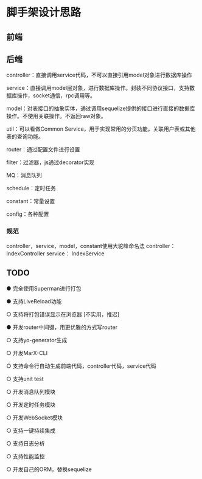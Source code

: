 # 脚手架设计思路

## 前端

## 后端

controller：直接调用service代码，不可以直接引用model对象进行数据库操作

service：直接调用model层对象，进行数据库操作。封装不同协议接口，支持数据库操作，socket通信，rpc调用等。

model：对表接口的抽象实体，通过调用sequelize提供的接口进行直接的数据库操作。不使用关联操作。不返回raw对象。

util：可以看做Common Service，用于实现常用的分页功能，关联用户表或其他表的查询功能。

router：通过配置文件进行设置

filter：过滤器，js通过decorator实现

MQ：消息队列

schedule：定时任务

constant：常量设置

config：各种配置

### 规范
controller，service，model，constant使用大驼峰命名法
controller：IndexController
service：   IndexService


## TODO

● 完全使用Superman进行打包

● 支持LiveReload功能

○ 支持将打包错误显示在浏览器 [不实用，推迟]

● 开发router中间键，用更优雅的方式写router

○ 支持yo-generator生成

○ 开发MarX-CLI

○ 支持命令行自动生成前端代码，controller代码，service代码

○ 支持unit test

○ 开发消息队列模块

○ 开发定时任务模块

○ 开发WebSocket模块

○ 支持一键持续集成

○ 支持日志分析

○ 支持性能监控

○ 开发自己的ORM，替换sequelize
